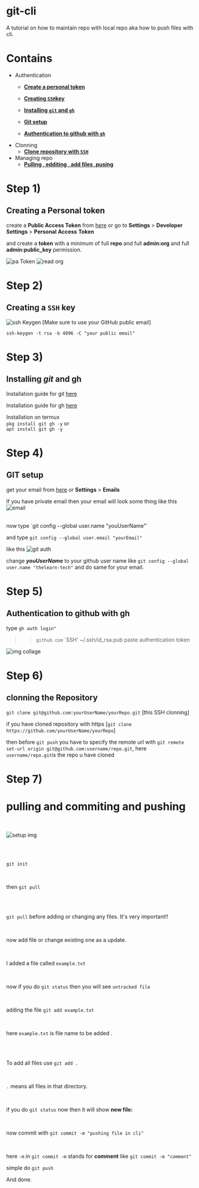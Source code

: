 # git-cli
A tutorial on how to maintain repo with local repo aka how to push files with cli.

# Contains 

 * Authentication
     * [**Create a personal token**](#step-1)
     
     * [**Creating `SSH`key**](#step-2) 
     
     * [**Installing `git` and `gh`**](#step-3)
 
     * [**Git setup**](#step-4)

     * [**Authentication to github with `gh`**](#step-5)
 * Clonning
     * [**Clone repository with `SSH`**](#step-6) 
 * Managing repo
     * [**Pulling , edditing , add files ,pusing**](#step-7)
  
 


  
  
  
# Step 1)

  ## Creating a Personal token

create a **Public Access Token** from
[here](https://github.com/settings/tokens) or go to **Settings** > **Developer** **Settings** > **Personal** **Access** **Token**

and create a **token** with a minimum of full **repo** and full **admin:org** and full **admin:public_key** permission.

![pa Token](https://raw.githubusercontent.com/thelearn-tech/img/main/IMG_20220413_102222.jpg)
![read org](https://raw.githubusercontent.com/thelearn-tech/img/main/IMG_20220413_102249.jpg)



#  Step 2)
  
## Creating a `SSH` key

 ![ssh Keygen](https://raw.githubusercontent.com/thelearn-tech/img/main/IMG_20220408_081622.jpg)
 [Make sure to use your GitHub  public email]

`ssh-keygen -t rsa -b 4096 -C "your public email"`


# Step 3)

  ## Installing ***git*** and **gh**
  
  Installation guide for git [here](https://github.com/git-guides/install-git#:~:text=To%20install%20Git%2C%20run%20the,installation%20by%20typing%3A%20git%20version%20.)

  Installation guide for gh [here](https://github.com/cli/cli/blob/trunk/docs/install_linux.md)
  
  Installation on termux
  <br>
  `pkg install git gh -y` or 
  <br>
  `apt install git gh -y`

# Step 4)
  ## GIT setup

get your email from [here](https://github.com/settings/emails) or **Settings** > **Emails**

If you have private email then your email will look some thing like this ![email](https://raw.githubusercontent.com/thelearn-tech/img/main/IMG_20220101_163547.jpg)


<br>
now type   `git config --global user.name "youUserName"`

and type `git config --global user.email "yourEmail"`

like this 
![git auth](https://raw.githubusercontent.com/thelearn-tech/img/main/IMG_20220101_162613.jpg)

change ***youUserName*** to your github user name like `git config --global user.name "thelearn-tech"` and do same for your email. 


# Step 5)

  ## Authentication to github with gh
  
type  `gh auth login"`
   >> `github.com`
   >> `SSH'
   >> ~/.ssh/id_rsa.pub
   >> paste authentication token
  
![img collage](https://raw.githubusercontent.com/thelearn-tech/img/main/IMG_20220413_111513.jpg)




# Step 6)

## clonning the Repository 

`git clone git@github.com:yourUserName/yourRepo.git` [this SSH clonning]

if you have cloned repository with https [`git clone https://github.com/yourUserName/yourRepo`]

then before `git push` you have to specify the remote url with `git remote set-url origin git@github.com:username/repo.git`,
here `username/repo.git`is the repo u have cloned




# Step 7)

 # pulling and commiting and pushing
 

 <br>

![setup img](https://raw.githubusercontent.com/thelearn-tech/img/main/IMG_20220102_105927.jpg)
 
<br>
 <br>

 `git init`
 
<br>

then `git pull`
 
<br>
 <br>

 `git pull` before adding or changing any files. It's very important!!
 
<br>

 now add file or change existing one as a update.
 
<br>

 I added a file called `example.txt`
 
<br>

 now if you do `git status` then you will see `untracked file`
 
<br>

 adding the file `git add example.txt` 
 
<br>

 here `example.txt` is file name to be added . 

 <br>
 <br>
 
To add all files use `git add .`
 
<br>

 `.` means all files in that directory.
 
 <br>
 
 if you do `git status` now then it will show **new file:**
 
<br>

 now commit with `git commit -m "pushing file in cli"`

<br>

 here `-m` in `git commit -m` stands for **comment** like `git commit -m "comment"`
 

simple do `git push`

And done.
